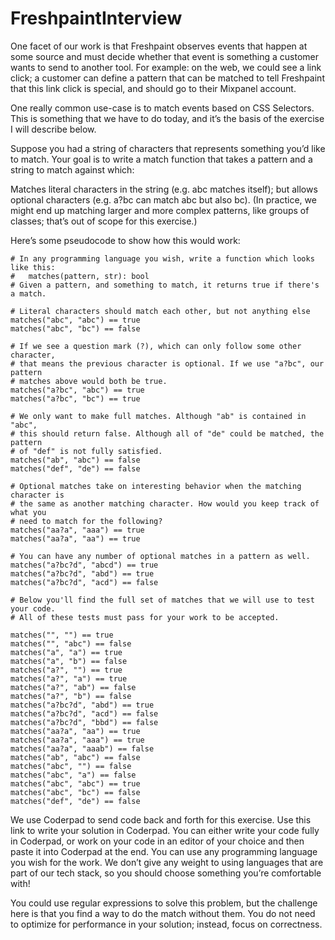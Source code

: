 # FreshpaintInterview

One facet of our work is that Freshpaint observes events that happen at some source and must decide whether that event is something a customer wants to send to another tool. For example: on the web, we could see a link click; a customer can define a pattern that can be matched to tell Freshpaint that this link click is special, and should go to their Mixpanel account.

One really common use-case is to match events based on CSS Selectors. This is something that we have to do today, and it’s the basis of the exercise I will describe below.

Suppose you had a string of characters that represents something you’d like to match. Your goal is to write a match function that takes a pattern and a string to match against which:

Matches literal characters in the string (e.g. abc matches itself);
but allows optional characters (e.g. a?bc can match abc but also bc).
(In practice, we might end up matching larger and more complex patterns, like groups of classes; that’s out of scope for this exercise.)

Here’s some pseudocode to show how this would work:

```
# In any programming language you wish, write a function which looks like this:
#   matches(pattern, str): bool
# Given a pattern, and something to match, it returns true if there's a match.

# Literal characters should match each other, but not anything else
matches("abc", "abc") == true
matches("abc", "bc") == false

# If we see a question mark (?), which can only follow some other character,
# that means the previous character is optional. If we use "a?bc", our pattern
# matches above would both be true.
matches("a?bc", "abc") == true
matches("a?bc", "bc") == true

# We only want to make full matches. Although "ab" is contained in "abc",
# this should return false. Although all of "de" could be matched, the pattern
# of "def" is not fully satisfied.
matches("ab", "abc") == false
matches("def", "de") == false

# Optional matches take on interesting behavior when the matching character is
# the same as another matching character. How would you keep track of what you
# need to match for the following?
matches("aa?a", "aaa") == true
matches("aa?a", "aa") == true

# You can have any number of optional matches in a pattern as well.
matches("a?bc?d", "abcd") == true
matches("a?bc?d", "abd") == true
matches("a?bc?d", "acd") == false

# Below you'll find the full set of matches that we will use to test your code.
# All of these tests must pass for your work to be accepted.

matches("", "") == true
matches("", "abc") == false
matches("a", "a") == true
matches("a", "b") == false
matches("a?", "") == true
matches("a?", "a") == true
matches("a?", "ab") == false
matches("a?", "b") == false
matches("a?bc?d", "abd") == true
matches("a?bc?d", "acd") == false
matches("a?bc?d", "bbd") == false
matches("aa?a", "aa") == true
matches("aa?a", "aaa") == true
matches("aa?a", "aaab") == false
matches("ab", "abc") == false
matches("abc", "") == false
matches("abc", "a") == false
matches("abc", "abc") == true
matches("abc", "bc") == false
matches("def", "de") == false
```

We use Coderpad to send code back and forth for this exercise. Use this link to write your solution in Coderpad. You can either write your code fully in Coderpad, or work on your code in an editor of your choice and then paste it into Coderpad at the end. You can use any programming language you wish for the work. We don’t give any weight to using languages that are part of our tech stack, so you should choose something you’re comfortable with!

You could use regular expressions to solve this problem, but the challenge here is that you find a way to do the match without them. You do not need to optimize for performance in your solution; instead, focus on correctness.
